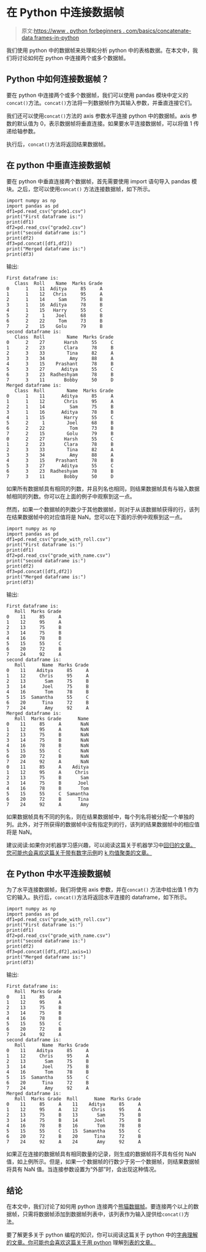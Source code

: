 # 在 Python 中连接数据帧

> 原文:[https://www . python forbeginners . com/basics/concatenate-data frames-in-python](https://www.pythonforbeginners.com/basics/concatenate-dataframes-in-python)

我们使用 python 中的数据帧来处理和分析 python 中的表格数据。在本文中，我们将讨论如何在 python 中连接两个或多个数据帧。

## Python 中如何连接数据帧？

要在 python 中连接两个或多个数据帧，我们可以使用 pandas 模块中定义的`concat()`方法。`concat()`方法将一列数据帧作为其输入参数，并垂直连接它们。

我们还可以使用`concat()`方法的 axis 参数水平连接 python 中的数据帧。axis 参数的默认值为 0，表示数据帧将垂直连接。如果要水平连接数据帧，可以将值 1 传递给轴参数。

执行后，`concat()`方法将返回结果数据帧。

## 在 python 中垂直连接数据帧

要在 python 中垂直连接两个数据帧，首先需要使用 import 语句导入 pandas 模块。之后，您可以使用`concat()` 方法连接数据帧，如下所示。

```
import numpy as np
import pandas as pd
df1=pd.read_csv("grade1.csv")
print("First dataframe is:")
print(df1)
df2=pd.read_csv("grade2.csv")
print("second dataframe is:")
print(df2)
df3=pd.concat([df1,df2])
print("Merged dataframe is:")
print(df3)
```

输出:

```
First dataframe is:
   Class  Roll    Name  Marks Grade
0      1    11  Aditya     85     A
1      1    12   Chris     95     A
2      1    14     Sam     75     B
3      1    16  Aditya     78     B
4      1    15   Harry     55     C
5      2     1    Joel     68     B
6      2    22     Tom     73     B
7      2    15    Golu     79     B
second dataframe is:
   Class  Roll        Name  Marks Grade
0      2    27       Harsh     55     C
1      2    23       Clara     78     B
2      3    33        Tina     82     A
3      3    34         Amy     88     A
4      3    15    Prashant     78     B
5      3    27      Aditya     55     C
6      3    23  Radheshyam     78     B
7      3    11       Bobby     50     D
Merged dataframe is:
   Class  Roll        Name  Marks Grade
0      1    11      Aditya     85     A
1      1    12       Chris     95     A
2      1    14         Sam     75     B
3      1    16      Aditya     78     B
4      1    15       Harry     55     C
5      2     1        Joel     68     B
6      2    22         Tom     73     B
7      2    15        Golu     79     B
0      2    27       Harsh     55     C
1      2    23       Clara     78     B
2      3    33        Tina     82     A
3      3    34         Amy     88     A
4      3    15    Prashant     78     B
5      3    27      Aditya     55     C
6      3    23  Radheshyam     78     B
7      3    11       Bobby     50     D
```

如果所有数据帧具有相同的列数，并且列名也相同，则结果数据帧具有与输入数据帧相同的列数。你可以在上面的例子中观察到这一点。

然而，如果一个数据帧的列数少于其他数据帧，则对于从该数据帧获得的行，该列在结果数据帧中的对应值将是 NaN。您可以在下面的示例中观察到这一点。

```
import numpy as np
import pandas as pd
df1=pd.read_csv("grade_with_roll.csv")
print("First dataframe is:")
print(df1)
df2=pd.read_csv("grade_with_name.csv")
print("second dataframe is:")
print(df2)
df3=pd.concat([df1,df2])
print("Merged dataframe is:")
print(df3)
```

输出:

```
First dataframe is:
   Roll  Marks Grade
0    11     85     A
1    12     95     A
2    13     75     B
3    14     75     B
4    16     78     B
5    15     55     C
6    20     72     B
7    24     92     A
second dataframe is:
   Roll      Name  Marks Grade
0    11    Aditya     85     A
1    12     Chris     95     A
2    13       Sam     75     B
3    14      Joel     75     B
4    16       Tom     78     B
5    15  Samantha     55     C
6    20      Tina     72     B
7    24       Amy     92     A
Merged dataframe is:
   Roll  Marks Grade      Name
0    11     85     A       NaN
1    12     95     A       NaN
2    13     75     B       NaN
3    14     75     B       NaN
4    16     78     B       NaN
5    15     55     C       NaN
6    20     72     B       NaN
7    24     92     A       NaN
0    11     85     A    Aditya
1    12     95     A     Chris
2    13     75     B       Sam
3    14     75     B      Joel
4    16     78     B       Tom
5    15     55     C  Samantha
6    20     72     B      Tina
7    24     92     A       Amy
```

如果数据帧具有不同的列名，则在结果数据帧中，每个列名将被分配一个单独的列。此外，对于所获得的数据帧中没有指定列的行，该列的结果数据帧中的相应值将是 NaN。

建议阅读:如果你对机器学习感兴趣，可以阅读这篇关于机器学习中[回归的文章。您可能也会喜欢这篇关于带有数字示例](https://codinginfinite.com/regression-in-machine-learning-with-examples/)的 [k 均值聚类的文章。](https://codinginfinite.com/k-means-clustering-using-sklearn-in-python/)

## 在 Python 中水平连接数据帧

为了水平连接数据帧，我们将使用 axis 参数，并在`concat()` 方法中给出值 1 作为它的输入。执行后，`concat()`方法将返回水平连接的 dataframe，如下所示。

```
import numpy as np
import pandas as pd
df1=pd.read_csv("grade_with_roll.csv")
print("First dataframe is:")
print(df1)
df2=pd.read_csv("grade_with_name.csv")
print("second dataframe is:")
print(df2)
df3=pd.concat([df1,df2],axis=1)
print("Merged dataframe is:")
print(df3)
```

输出:

```
First dataframe is:
   Roll  Marks Grade
0    11     85     A
1    12     95     A
2    13     75     B
3    14     75     B
4    16     78     B
5    15     55     C
6    20     72     B
7    24     92     A
second dataframe is:
   Roll      Name  Marks Grade
0    11    Aditya     85     A
1    12     Chris     95     A
2    13       Sam     75     B
3    14      Joel     75     B
4    16       Tom     78     B
5    15  Samantha     55     C
6    20      Tina     72     B
7    24       Amy     92     A
Merged dataframe is:
   Roll  Marks Grade  Roll      Name  Marks Grade
0    11     85     A    11    Aditya     85     A
1    12     95     A    12     Chris     95     A
2    13     75     B    13       Sam     75     B
3    14     75     B    14      Joel     75     B
4    16     78     B    16       Tom     78     B
5    15     55     C    15  Samantha     55     C
6    20     72     B    20      Tina     72     B
7    24     92     A    24       Amy     92     A
```

如果正在连接的数据帧具有相同数量的记录，则生成的数据帧将不具有任何 NaN 值，如上例所示。但是，如果一个数据帧的行数少于另一个数据帧，则结果数据帧将具有 NaN 值。当连接参数设置为“外部”时，会出现这种情况。

## 结论

在本文中，我们讨论了如何用 python 连接两个[熊猫数据帧](https://www.pythonforbeginners.com/basics/create-pandas-dataframe-in-python)。要连接两个以上的数据帧，只需将数据帧添加到数据帧列表中，该列表作为输入提供给`concat()`方法。

要了解更多关于 python 编程的知识，你可以阅读这篇关于 python 中的[字典理解的文章。你可能也会喜欢这篇关于用 python](https://www.pythonforbeginners.com/dictionary/dictionary-comprehension-in-python) 理解[列表的文章。](https://www.pythonforbeginners.com/basics/list-comprehensions-in-python)
